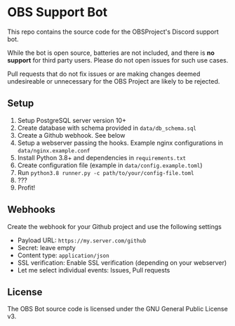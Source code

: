 # OBS Support Bot

This repo contains the source code for the OBSProject's Discord support bot.

While the bot is open source, batteries are not included, and there is **no support** for third party users.
Please do not open issues for such use cases.

Pull requests that do not fix issues or are making changes deemed undesireable or unnecessary
for the OBS Project are likely to be rejected. 

## Setup

1. Setup PostgreSQL server version 10+
2. Create database with schema provided in `data/db_schema.sql`
3. Create a Github webhook. See below
4. Setup a webserver passing the hooks. Example nginx configurations in `data/nginx.example.conf`
5. Install Python 3.8+ and dependencies in `requirements.txt`
6. Create configuration file (example in `data/config.example.toml`)
7. Run `python3.8 runner.py -c path/to/your/config-file.toml`
8. ???
9. Profit!

## Webhooks

Create the webhook for your Github project and use the following settings

* Payload URL: `https://my.server.com/github`
* Secret: leave empty
* Content type: `application/json`
* SSL verification: Enable SSL verification 
  (depending on your webserver)
* Let me select individual events: Issues, Pull requests

## License

The OBS Bot source code is licensed under the GNU General Public License v3.
